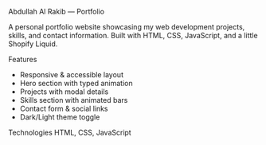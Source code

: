Abdullah Al Rakib — Portfolio

A personal portfolio website showcasing my web development projects, skills, and contact information. Built with HTML, CSS, JavaScript, and a little Shopify Liquid.

Features
- Responsive & accessible layout
- Hero section with typed animation
- Projects with modal details
- Skills section with animated bars
- Contact form & social links
- Dark/Light theme toggle

Technologies
HTML, CSS, JavaScript

